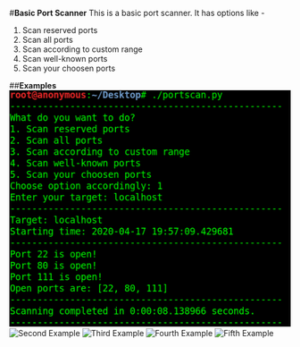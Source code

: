 #**Basic Port Scanner**
This is a basic port scanner.
It has options like - 
  1. Scan reserved ports
  2. Scan all ports
  3. Scan according to custom range
  4. Scan well-known ports
  5. Scan your choosen ports

##**Examples**
![First Example](https://github.com/shivamsaraswat/basic-port-scan/blob/master/1.png)
![Second Example](https://drive.google.com/open?id=1LneKkJ21Bbo5mKUNX9E5Yw7TJYC6kDvV)
![Third Example](https://drive.google.com/open?id=18YjPDcOqZrLAoybPwZm4ZOVeOwFub_Ik)
![Fourth Example](https://drive.google.com/open?id=1lzrCoINaxSTYo5McHe71nRXgVHOav-CC)
![Fifth Example](https://drive.google.com/file/d/1rfhbmKOcNsV5ULbmAy5xzG5qncBdJL1R/view)
